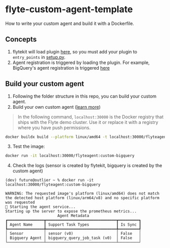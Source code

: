 # flyte-custom-agent-template
How to write your custom agent and build it with a Dockerfile.

## Concepts
1. flytekit will load plugin [here](https://github.com/flyteorg/flytekit/blob/ff2d0da686c82266db4dbf764a009896cf062349/flytekit/__init__.py#L322-L323), 
so you must add your plugin to `entry_points` in [setup.py](https://github.com/Future-Outlier/flyte-custom-agent-template/blob/main/flytekit-bigquery/setup.py#L39).
2. Agent registration is triggered by loading the plugin. For example,
BigQuery's agent registration is triggered [here](https://github.com/Future-Outlier/flyte-custom-agent/blob/main/flytekit-bigquery/flytekitplugins/bigquery/agent.py#L97)

## Build your custom agent
1. Following the folder structure in this repo, you can build your custom agent.
2. Build your own custom agent ([learn more](https://docs.flyte.org/en/latest/user_guide/flyte_agents/developing_agents.html))

> In the following command, `localhost:30000` is the Docker registry that ships with the Flyte demo cluster. Use it or replace it with a registry where you have push permissions.

```bash
docker buildx build --platform linux/amd64 -t localhost:30000/flyteagent:custom-bigquery -f Dockerfile .
```

3. Test the image:
```bash
docker run -it localhost:30000/flyteagent:custom-bigquery
```

4. Check the logs (sensor is created by flytekit, bigquery is created by the custom agent)
```
(dev) future@outlier ~ % docker run -it localhost:30000/flyteagent:custom-bigquery
    
WARNING: The requested image's platform (linux/amd64) does not match the detected host platform (linux/arm64/v8) and no specific platform was requested
🚀 Starting the agent service...
Starting up the server to expose the prometheus metrics...
                       Agent Metadata                       
┏━━━━━━━━━━━━━━━━┳━━━━━━━━━━━━━━━━━━━━━━━━━━━━━━━┳━━━━━━━━━┓
┃ Agent Name     ┃ Support Task Types            ┃ Is Sync ┃
┡━━━━━━━━━━━━━━━━╇━━━━━━━━━━━━━━━━━━━━━━━━━━━━━━━╇━━━━━━━━━┩
│ Sensor         │ sensor (v0)                   │ False   │
│ Bigquery Agent │ bigquery_query_job_task (v0)  │ False   │
└────────────────┴───────────────────────────────┴─────────┘
```